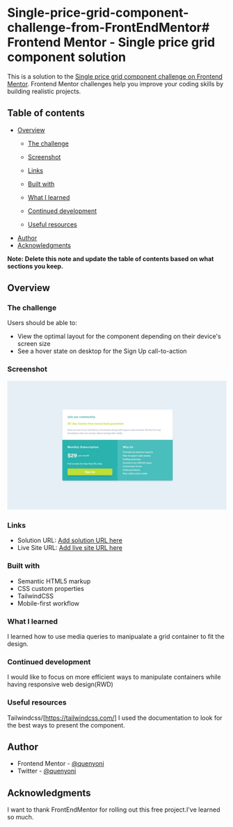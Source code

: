 # Single-price-grid-component-challenge-from-FrontEndMentor# Frontend Mentor - Single price grid component solution

This is a solution to the [Single price grid component challenge on Frontend Mentor](https://www.frontendmentor.io/challenges/single-price-grid-component-5ce41129d0ff452fec5abbbc). Frontend Mentor challenges help you improve your coding skills by building realistic projects. 

## Table of contents

- [Overview](#overview)
  - [The challenge](#the-challenge)
  - [Screenshot](#screenshot)
  - [Links](#links)

  - [Built with](#built-with)
  - [What I learned](#what-i-learned)
  - [Continued development](#continued-development)
  - [Useful resources](#useful-resources)
- [Author](#author)
- [Acknowledgments](#acknowledgments)

**Note: Delete this note and update the table of contents based on what sections you keep.**

## Overview

### The challenge

Users should be able to:

- View the optimal layout for the component depending on their device's screen size
- See a hover state on desktop for the Sign Up call-to-action

### Screenshot

![](./screenshot.jpg)


### Links

- Solution URL: [Add solution URL here](https://your-solution-url.com)
- Live Site URL: [Add live site URL here](https://your-live-site-url.com)


### Built with

- Semantic HTML5 markup
- CSS custom properties
- TailwindCSS
- Mobile-first workflow


### What I learned

I learned how to use media queries to manipualate a grid container to fit the design. 


### Continued development

I would like to focus on more efficient ways to manipulate containers while having responsive web design(RWD)

### Useful resources

Tailwindcss/[https://tailwindcss.com/] I used the documentation to look for the best ways to present the component.

## Author

- Frontend Mentor - [@quenyoni](https://www.frontendmentor.io/profile/quenyoni)
- Twitter - [@quenyoni](https://twitter.com/quenyoni)



## Acknowledgments

I want to thank FrontEndMentor for rolling out this free project.I've learned so much.
